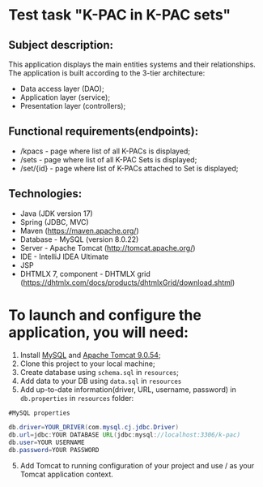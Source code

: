 # Test task "K-PAC in K-PAC sets"


## Subject description:
This application displays the main entities
systems and their relationships. The application is built according to the 3-tier architecture:
- Data access layer (DAO);
- Application layer (service);
- Presentation layer (controllers);

## Functional requirements(endpoints):
- /kpacs - page where list of all K-PACs is displayed;
- /sets - page where list of all K-PAC Sets is displayed;
- /set/{id} - page where list of K-PACs attached to Set is displayed;

## Technologies:
- Java (JDK version 17)
- Spring (JDBC, MVC)
- Maven (https://maven.apache.org/)
- Database - MySQL (version 8.0.22)
- Server - Apache Tomcat (http://tomcat.apache.org/)
- IDE - IntelliJ IDEA Ultimate
- JSP
- DHTMLX 7, component - DHTMLX grid
(https://dhtmlx.com/docs/products/dhtmlxGrid/download.shtml)

# To launch and configure the application, you will need:
1. Install [MySQL](https://dev.mysql.com/downloads/) and [Apache Tomcat 9.0.54](https://tomcat.apache.org/download-90.cgi);
2. Clone this project to your local machine;
3. Create database using ```schema.sql``` in ```resources```;
4. Add data to your DB using ```data.sql``` in ```resources```
5. Add up-to-date information(driver, URL, username, password) in ```db.properties``` in ```resources``` folder:
``` java
#MySQL properties

db.driver=YOUR_DRIVER(com.mysql.cj.jdbc.Driver)
db.url=jdbc:YOUR DATABASE URL(jdbc:mysql://localhost:3306/k-pac)
db.user=YOUR USERNAME
db.password=YOUR PASSWORD
```
5. Add Tomcat to running configuration of your project and use / as your Tomcat application context.